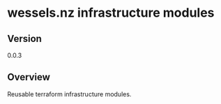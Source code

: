 # wessels.nz infrastructure modules

## Version

0.0.3

## Overview

Reusable terraform infrastructure modules.
